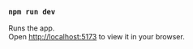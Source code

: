 ### `npm run dev`
Runs the app.\
Open [http://localhost:5173](http://localhost:5173) to view it in your browser.
